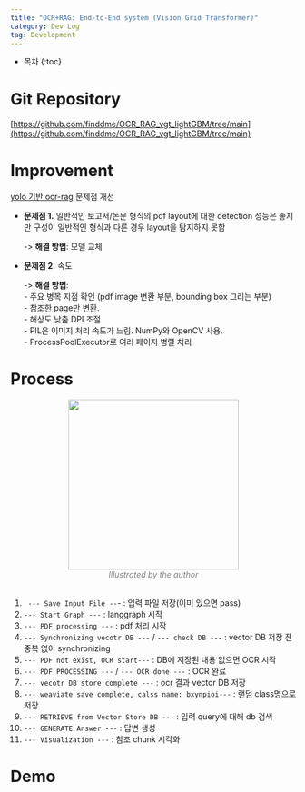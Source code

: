 ```yaml
---
title: "OCR+RAG: End-to-End system (Vision Grid Transformer)"
category: Dev Log
tag: Development
---
```








* 목차
{:toc}











# Git Repository

[https://github.com/finddme/OCR_RAG_vgt_lightGBM/tree/main](https://github.com/finddme/OCR_RAG_vgt_lightGBM/tree/main)

# Improvement
[yolo 기반 ocr-rag](https://finddme.github.io/dev%20log/2024/07/30/ocr_rag/) 문제점 개선
- **문제점 1.** 일반적인 보고서/논문 형식의 pdf layout에 대한 detection 성능은 좋지만 구성이 일반적인 형식과 다른 경우 layout을 탐지하지 못함
  
  -> **해결 방법**: 모델 교체
  
- **문제점 2.** 속도
  
  -> **해결 방법**:<br>
      - 주요 병목 지점 확인 (pdf image 변환 부분, bounding box 그리는 부분)<br>
      - 참조한 page만 변환. <br>
      - 해상도 낮춤 DPI 조절<br>
      - PIL은 이미지 처리 속도가 느림. NumPy와 OpenCV 사용.<br>
      - ProcessPoolExecutor로 여러 페이지 병렬 처리<br>

# Process

<center><img width="300" src="https://github.com/user-attachments/assets/e749261a-75a6-43dd-9108-2104b9fdd31a"></center>
<center><em style="color:gray;">Illustrated by the author</em></center><br>

1. ` --- Save Input File --`- : 입력 파일 저장(이미 있으면 pass)<br>
2. `--- Start Graph ---` : langgraph 시작<br>
3. `--- PDF processing ---` : pdf 처리 시작<br>
4. `--- Synchronizing vecotr DB ---` / `--- check DB ---` : vector DB 저장 전 중복 없이 synchronizing<br>
5. `--- PDF not exist, OCR start---` : DB에 저장된 내용 없으면 OCR 시작<br>
6. `--- PDF PROCESSING ---` / `--- OCR done ---` : OCR 완료<br>
7. `--- vecotr DB store complete ---` : ocr 결과 vector DB 저장<br>
8. `--- weaviate save complete, calss name: bxynpioi---` : 랜덤 class명으로 저장<br>
9. `--- RETRIEVE from Vector Store DB ---` : 입력 query에 대해 db 검색<br>
10. `--- GENERATE Answer ---` : 답변 생성<br>
11. `--- Visualization ---` : 참조 chunk 시각화<br>

# Demo
